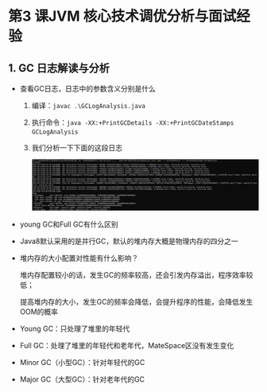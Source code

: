 # 第3 课JVM 核心技术调优分析与面试经验
## 1. GC 日志解读与分析

* 查看GC日志，日志中的参数含义分别是什么

  1. 编译：`javac .\GCLogAnalysis.java`

  2. 执行命令：`java -XX:+PrintGCDetails -XX:+PrintGCDateStamps GCLogAnalysis`

  3. 我们分析一下下面的这段日志

     ![](../../../../笔记图片/24/2/1.jpg)

* young GC和Full GC有什么区别

* Java8默认采用的是并行GC，默认的堆内存大概是物理内存的四分之一

* 堆内存的大小配置对性能有什么影响？

  堆内存配置较小的话，发生GC的频率较高，还会引发内存溢出，程序效率较低；

  提高堆内存的大小，发生GC的频率会降低，会提升程序的性能，会降低发生OOM的概率

* Young GC：只处理了堆里的年轻代
* Full GC：处理了堆里的年轻代和老年代，MateSpace区没有发生变化
* Minor GC（小型GC）：针对年轻代的GC
* Major GC（大型GC）：针对老年代的GC